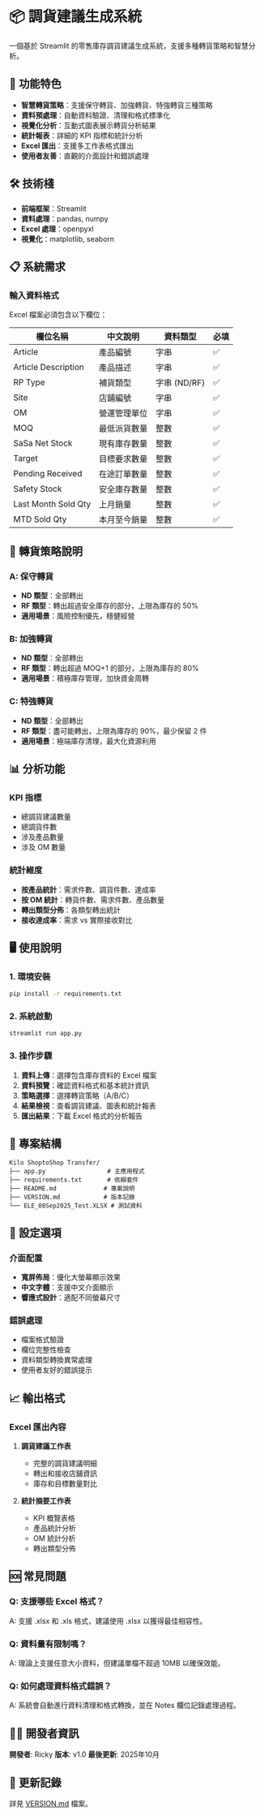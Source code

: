 # 📦 調貨建議生成系統

一個基於 Streamlit 的零售庫存調貨建議生成系統，支援多種轉貨策略和智慧分析。

## 🚀 功能特色

- **智慧轉貨策略**：支援保守轉貨、加強轉貨、特強轉貨三種策略
- **資料預處理**：自動資料驗證、清理和格式標準化
- **視覺化分析**：互動式圖表展示轉貨分析結果
- **統計報表**：詳細的 KPI 指標和統計分析
- **Excel 匯出**：支援多工作表格式匯出
- **使用者友善**：直觀的介面設計和錯誤處理

## 🛠️ 技術棧

- **前端框架**：Streamlit
- **資料處理**：pandas, numpy
- **Excel 處理**：openpyxl
- **視覺化**：matplotlib, seaborn

## 📋 系統需求

### 輸入資料格式

Excel 檔案必須包含以下欄位：

| 欄位名稱 | 中文說明 | 資料類型 | 必填 |
|---------|---------|---------|------|
| Article | 產品編號 | 字串 | ✅ |
| Article Description | 產品描述 | 字串 | ✅ |
| RP Type | 補貨類型 | 字串 (ND/RF) | ✅ |
| Site | 店鋪編號 | 字串 | ✅ |
| OM | 營運管理單位 | 字串 | ✅ |
| MOQ | 最低派貨數量 | 整數 | ✅ |
| SaSa Net Stock | 現有庫存數量 | 整數 | ✅ |
| Target | 目標要求數量 | 整數 | ✅ |
| Pending Received | 在途訂單數量 | 整數 | ✅ |
| Safety Stock | 安全庫存數量 | 整數 | ✅ |
| Last Month Sold Qty | 上月銷量 | 整數 | ✅ |
| MTD Sold Qty | 本月至今銷量 | 整數 | ✅ |

## 🎯 轉貨策略說明

### A: 保守轉貨
- **ND 類型**：全部轉出
- **RF 類型**：轉出超過安全庫存的部分，上限為庫存的 50%
- **適用場景**：風險控制優先，穩健經營

### B: 加強轉貨
- **ND 類型**：全部轉出
- **RF 類型**：轉出超過 MOQ+1 的部分，上限為庫存的 80%
- **適用場景**：積極庫存管理，加快資金周轉

### C: 特強轉貨
- **ND 類型**：全部轉出
- **RF 類型**：盡可能轉出，上限為庫存的 90%，最少保留 2 件
- **適用場景**：極端庫存清理，最大化資源利用

## 📊 分析功能

### KPI 指標
- 總調貨建議數量
- 總調貨件數
- 涉及產品數量
- 涉及 OM 數量

### 統計維度
- **按產品統計**：需求件數、調貨件數、達成率
- **按 OM 統計**：轉貨件數、需求件數、產品數量
- **轉出類型分佈**：各類型轉出統計
- **接收達成率**：需求 vs 實際接收對比

## 🖥️ 使用說明

### 1. 環境安裝
```bash
pip install -r requirements.txt
```

### 2. 系統啟動
```bash
streamlit run app.py
```

### 3. 操作步驟
1. **資料上傳**：選擇包含庫存資料的 Excel 檔案
2. **資料預覽**：確認資料格式和基本統計資訊
3. **策略選擇**：選擇轉貨策略（A/B/C）
4. **結果檢視**：查看調貨建議、圖表和統計報表
5. **匯出結果**：下載 Excel 格式的分析報告

## 📁 專案結構

```
Kilo ShoptoShop Transfer/
├── app.py                 # 主應用程式
├── requirements.txt       # 依賴套件
├── README.md             # 專案說明
├── VERSION.md            # 版本記錄
└── ELE_08Sep2025_Test.XLSX # 測試資料
```

## 🔧 設定選項

### 介面配置
- **寬屏佈局**：優化大螢幕顯示效果
- **中文字體**：支援中文介面顯示
- **響應式設計**：適配不同螢幕尺寸

### 錯誤處理
- 檔案格式驗證
- 欄位完整性檢查
- 資料類型轉換異常處理
- 使用者友好的錯誤提示

## 📈 輸出格式

### Excel 匯出內容
1. **調貨建議工作表**
   - 完整的調貨建議明細
   - 轉出和接收店鋪資訊
   - 庫存和目標數量對比

2. **統計摘要工作表**
   - KPI 概覽表格
   - 產品統計分析
   - OM 統計分析
   - 轉出類型分佈

## 🆘 常見問題

### Q: 支援哪些 Excel 格式？
A: 支援 .xlsx 和 .xls 格式，建議使用 .xlsx 以獲得最佳相容性。

### Q: 資料量有限制嗎？
A: 理論上支援任意大小資料，但建議單檔不超過 10MB 以確保效能。

### Q: 如何處理資料格式錯誤？
A: 系統會自動進行資料清理和格式轉換，並在 Notes 欄位記錄處理過程。

## 👨‍💻 開發者資訊

**開發者**: Ricky
**版本**: v1.0
**最後更新**: 2025年10月

## 📝 更新記錄

詳見 [VERSION.md](VERSION.md) 檔案。